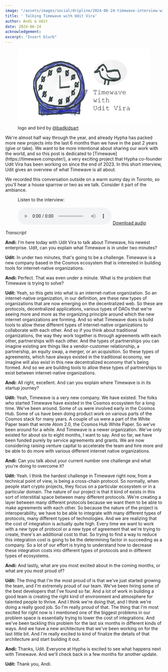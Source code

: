 ```yaml
---
image: "/assets/images/social/dripline/2024-06-24-timewave-interview-with-udit.webp"
title: ' Talking Timewave with Udit Vira'
author: Andi & Udit
date: 2024-06-24
acknowledgement: 
excerpt: "Insert blurb"
---
```


<figure class='flex flex-column pb6'>
  <img src="/assets/images/posts/2024-06-24-timewave-with-udit.webp" alt="Timewave interview with Udit Vira" class="w-100 w-50-l br2 pb2">
  <figcaption>
    logo and bird by <a href='https://twitter.com/badkidsart/'>@badkidsart</a>
  </figcaption>
</figure>
We're almost half way through the year, and already Hypha has packed more new projects into the last 6 months than we have in the past 2 years (give or take). We want to be more intentional about sharing our work with the world, and so this post is dedicated to [Timewave](https://timewave.computer/), a very exciting project that Hypha co-founder Udit Vira has been working on since the end of 2023. In this short interview, Udit gives an overview of what Timewave is all about. 

We recorded this conversation outside on a warm sunny day in Toronto, so you'll hear a house sparrow or two as we talk. Consider it part of the ambiance.

<figure class='flex flex-column'>
  <figcaption 
  style="text-align:left !important; padding-left: 0 !important;"
  class="pb2">Listen to the interview:</figcaption>
  <br>
  <audio class='w-100 w-50-l br2 pb2' controls src="/assets/images/posts/andi-interviews-udit-about-timewave.mp3"></audio>
  <a href="/assets/images/posts/andi-interviews-udit-about-timewave.mp3"> Download audio </a>
</figure>

  
*Transcript*

**Andi:** I'm here today with Udit Vira to talk about Timewave, his newest enterprise. Udit, can you explain what Timewave is in under two minutes?  
  
**Udit:** In under two minutes, that's going to be a challenge. Timewave is a new company based in the Cosmos ecosystem that is interested in building tools for internet-native organizations.  
  
**Andi:** Perfect. That was even under a minute. What is the problem that Timewave is trying to solve?  
  
**Udit:** Yeah, so this gets into what is an internet-native organization. So an internet-native organization, in our definition, are these new types of organizations that are now emerging on the decentralized web. So these are protocols, decentralized applications, various types of DAOs that we're seeing more and more as the organizing principle around which the new internet organizations are forming. And so what Timewave does is build tools to allow these different types of internet-native organizations to collaborate with each other. And so if you think about traditional organizations, the way they work together is through agreements with each other, partnerships with each other. And the types of partnerships you can imagine existing are things like a vendor-customer relationship, a partnership, an equity swap, a merger, or an acquisition. So these types of agreements, which have always existed in the traditional economy, we imagine will also exist in this new decentralized economy that's being formed. And so we are building tools to allow these types of partnerships to exist between internet-native organizations.  
  
**Andi:** All right, excellent. And can you explain where Timewave is in its startup journey?  
  
**Udit:** Yeah, Timewave is a very new company. We have existed. The folks who started Timewave have existed in the Cosmos ecosystem for a long time. We've been around. Some of us were involved early in the Cosmos Hub. Some of us have been doing product work on various parts of the Cosmos stack for many years. A couple of us were a part of the White Paper team that wrote Atom 2.0, the Cosmos Hub White Paper. So we've been around for a while. And Timewave is a newer organization. We've only existed for about six to eight months, I want to say. And so far, we have been funded purely by service agreements and grants. We are now considering raising venture capital to accelerate the team and hire more and be able to do more with various different internet native organizations.  
  
**Andi:** Can you talk about your current number one challenge and what you're doing to overcome it?  
  
**Udit:** Yeah. I think the hardest challenge in Timewave right now, from a technical point of view, is being a cross-chain protocol. So normally, when people start crypto projects, they focus on a particular ecosystem or in a particular domain. The nature of our project is that it kind of exists in this sort of interstitial space between many different protocols. We're creating a layer between many different protocols because we want them to be able to make agreements with each other. So because the nature of the project is interoperability, we have to be able to integrate with many different types of protocols, many different types of technologies. And we are realizing that the cost of integration is actually quite high. Every time we want to work with a new type of protocol or a new type of agreement that we're trying to create, there's an additional cost to that. So trying to find a way to reduce this integration cost is going to be the determining factor in succeeding as a company. So a lot of our effort is trying to understand how to decrease these integration costs into different types of protocols and in different types of ecosystems.  
  
**Andi:** And lastly, what are you most excited about in the coming months, or what are you most proud of?  
  
**Udit:** The thing that I'm the most proud of is that we've just started growing the team, and I'm extremely proud of our team. We've been hiring some of the best developers that I've found so far. And a lot of work in building a good team is creating the right kind of environment and atmosphere for talented people to thrive. And I think we're doing that, and I think we're doing a really good job. So I'm really proud of that. The thing that I'm most excited for right now is I mentioned one of the biggest problems in our problem space is essentially trying to lower the cost of integrations. And we've been tackling this problem for the last six months in different kinds of ways. And we have a new architecture that we've been working on for the last little bit. And I'm really excited to kind of finalize the details of that architecture and start building it out.  
  
**Andi:** Thanks, Udit. Everyone at Hypha is excited to see what happens next with Timewave. And we'll check back in a few months for another update.  
  
**Udit:** Thank you, Andi.  